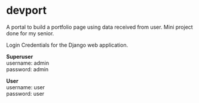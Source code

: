 # devport
A portal to build a portfolio page using data received from user. Mini project done for my senior.



Login Credentials for the Django web application.


**Superuser** <br>
username: admin <br>
password: admin <br>

**User** <br>
username: user <br>
password: user <br>
